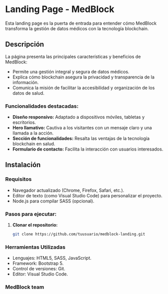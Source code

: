 # **Landing Page - MedBlock**  

Esta landing page es la puerta de entrada para entender cómo MedBlock transforma la gestión de datos médicos con la tecnología blockchain.  

## **Descripción**  

La página presenta las principales características y beneficios de MedBlock:  
- Permite una gestión integral y segura de datos médicos.  
- Explica cómo blockchain asegura la privacidad y transparencia de la información.  
- Comunica la misión de facilitar la accesibilidad y organización de los datos de salud.  

### **Funcionalidades destacadas:**  
- **Diseño responsivo:** Adaptado a dispositivos móviles, tabletas y escritorios.  
- **Hero llamativo:** Cautiva a los visitantes con un mensaje claro y una llamada a la acción.  
- **Sección de funcionalidades:** Resalta las ventajas de la tecnología blockchain en salud.  
- **Formulario de contacto:** Facilita la interacción con usuarios interesados.  

## **Instalación**  

### **Requisitos**  
- Navegador actualizado (Chrome, Firefox, Safari, etc.).  
- Editor de texto (como Visual Studio Code) para personalizar el proyecto.  
- Node.js para compilar SASS (opcional).  

### **Pasos para ejecutar:**  

1. **Clonar el repositorio:**  
   ```bash  
   git clone https://github.com/tuusuario/medblock-landing.git  

### **Herramientas Utilizadas**

- Lenguajes: HTML5, SASS, JavaScript.
- Framework: Bootstrap 5.
- Control de versiones: Git.
- Editor: Visual Studio Code.
### **MedBlock team**
